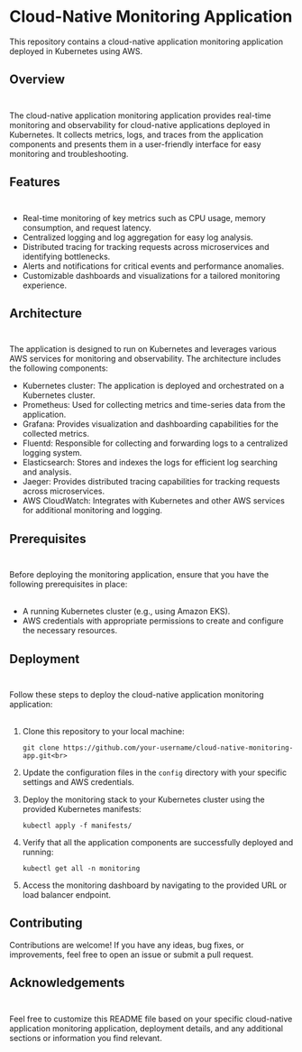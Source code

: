 # Cloud-Native Monitoring Application<br>

This repository contains a cloud-native application monitoring application deployed in Kubernetes using AWS.

## Overview<br><br>

The cloud-native application monitoring application provides real-time monitoring and observability for cloud-native applications deployed in Kubernetes. It collects metrics, logs, and traces from the application components and presents them in a user-friendly interface for easy monitoring and troubleshooting.<br>

## Features<br><br>

- Real-time monitoring of key metrics such as CPU usage, memory consumption, and request latency.<br>
- Centralized logging and log aggregation for easy log analysis.<br>
- Distributed tracing for tracking requests across microservices and identifying bottlenecks.<br>
- Alerts and notifications for critical events and performance anomalies.<br>
- Customizable dashboards and visualizations for a tailored monitoring experience.<br>

## Architecture<br><br>

The application is designed to run on Kubernetes and leverages various AWS services for monitoring and observability. The architecture includes the following components:<br>

- Kubernetes cluster: The application is deployed and orchestrated on a Kubernetes cluster.<br>
- Prometheus: Used for collecting metrics and time-series data from the application.<br>
- Grafana: Provides visualization and dashboarding capabilities for the collected metrics.<br>
- Fluentd: Responsible for collecting and forwarding logs to a centralized logging system.<br>
- Elasticsearch: Stores and indexes the logs for efficient log searching and analysis.<br>
- Jaeger: Provides distributed tracing capabilities for tracking requests across microservices.<br>
- AWS CloudWatch: Integrates with Kubernetes and other AWS services for additional monitoring and logging.<br>

## Prerequisites<br><br>

Before deploying the monitoring application, ensure that you have the following prerequisites in place:<br><br>

- A running Kubernetes cluster (e.g., using Amazon EKS).<br>
- AWS credentials with appropriate permissions to create and configure the necessary resources.<br>

## Deployment<br><br>

Follow these steps to deploy the cloud-native application monitoring application:<br><br>

1. Clone this repository to your local machine:<br>
   ```
   git clone https://github.com/your-username/cloud-native-monitoring-app.git<br>
   ```

2. Update the configuration files in the `config` directory with your specific settings and AWS credentials.<br>

3. Deploy the monitoring stack to your Kubernetes cluster using the provided Kubernetes manifests:<br>
   ```
   kubectl apply -f manifests/
   ```

4. Verify that all the application components are successfully deployed and running:<br>
   ```
   kubectl get all -n monitoring
   ```

5. Access the monitoring dashboard by navigating to the provided URL or load balancer endpoint.<br>

## Contributing<br>

Contributions are welcome! If you have any ideas, bug fixes, or improvements, feel free to open an issue or submit a pull request.<br>


## Acknowledgements <br><br>

Feel free to customize this README file based on your specific cloud-native application monitoring application, deployment details, and any additional sections or information you find relevant.
